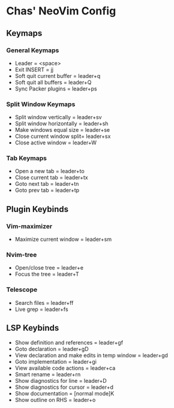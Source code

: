 # Chas' NeoVim Config

## Keymaps

### General Keymaps

* Leader = \<space\>
* Exit INSERT = jj
* Soft quit current buffer = leader+q
* Soft quit all buffers = leader+Q
* Sync Packer plugins = leader+ps

### Split Window Keymaps

* Split window vertically = leader+sv
* Split window horizontally = leader+sh
* Make windows equal size = leader+se
* Close current window split= leader+sx
* Close active window = leader+W

### Tab Keymaps

* Open a new tab = leader+to
* Close current tab = leader+tx
* Goto next tab = leader+tn
* Goto prev tab = leader+tp

## Plugin Keybinds

### Vim-maximizer

* Maximize current window = leader+sm

### Nvim-tree

* Open/close tree = leader+e
* Focus the tree = leader+T

### Telescope

* Search files = leader+ff
* Live grep = leader+fs

## LSP Keybinds

* Show definition and references = leader+gf
* Goto declaration = leader+gD
* View declaration and make edits in temp window = leader+gd
* Goto implementation = leader+gi
* View available code actions = leader+ca
* Smart rename = leader+rn
* Show diagnostics for line = leader+D
* Show diagnostics for cursor = leader+d
* Show documentation = [normal mode]K
* Show outline on RHS = leader+o
